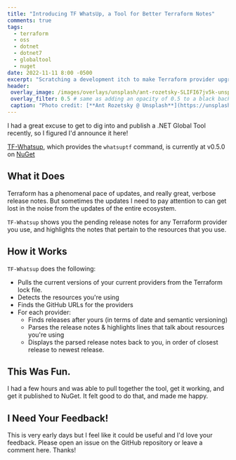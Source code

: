 ```yaml
---
title: "Introducing TF WhatsUp, a Tool for Better Terraform Notes"
comments: true
tags:
  - terraform
  - oss
  - dotnet
  - dotnet7
  - globaltool
  - nuget
date: 2022-11-11 8:00 -0500
excerpt: "Scratching a development itch to make Terraform provider upgrades easier."
header:
 overlay_image: /images/overlays/unsplash/ant-rozetsky-SLIFI67jv5k-unsplash.jpg
 overlay_filter: 0.5 # same as adding an opacity of 0.5 to a black background
 caption: "Photo credit: [**Ant Rozetsky @ Unsplash**](https://unsplash.com/@rozetsky?utm_source=unsplash&utm_medium=referral&utm_content=creditCopyText)"
---
```


I had a great excuse to get to dig into and publish a .NET Global Tool recently, so I figured I'd announce it here!

[TF-Whatsup](https://github.com/seankilleen/tf-whatsup), which provides the `whatsuptf` command, is currently at v0.5.0 on [NuGet](https://www.nuget.org/packages/TFWhatsUp.Console/#versions-body-tab)

## What it Does

Terraform has a phenomenal pace of updates, and really great, verbose release notes. But sometimes the updates I need to pay attention to can get lost in the noise from the updates of the entire ecosystem.

`TF-Whatsup` shows you the pending release notes for any Terraform provider you use, and highlights the notes that pertain to the resources that you use.

## How it Works

`TF-Whatsup` does the following:

* Pulls the current versions of your current providers from the Terraform lock file.
* Detects the resources you're using
* Finds the GitHub URLs for the providers
* For each provider:
  * Finds releases after yours (in terms of date and semantic versioning)
  * Parses the release notes & highlights lines that talk about resources you're using
  * Displays the parsed release notes back to you, in order of closest release to newest release.

## This Was Fun.

I had a few hours and was able to pull together the tool, get it working, and get it published to NuGet. It felt good to do that, and made me happy.

## I Need Your Feedback!

This is very early days but I feel like it could be useful and I'd love your feedback. Please open an issue on the GitHub repository or leave a comment here. Thanks!
